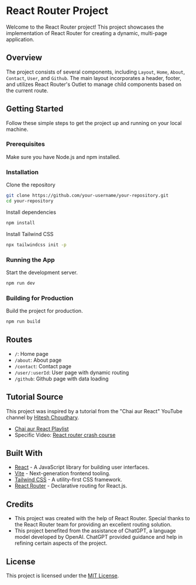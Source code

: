 # React Router Project

Welcome to the React Router project! This project showcases the implementation of React Router for creating a dynamic, multi-page application.

## Overview

The project consists of several components, including `Layout`, `Home`, `About`, `Contact`, `User`, and `Github`. The main layout incorporates a header, footer, and utilizes React Router's Outlet to manage child components based on the current route.

## Getting Started

Follow these simple steps to get the project up and running on your local machine.

### Prerequisites

Make sure you have Node.js and npm installed.

### Installation

Clone the repository

```bash
git clone https://github.com/your-username/your-repository.git
cd your-repository
```

Install dependencies

```bash
npm install
```

Install Tailwind CSS

```bash
npx tailwindcss init -p
```

### Running the App

Start the development server.

```bash
npm run dev
```

### Building for Production

Build the project for production.

```bash
npm run build
```

## Routes

- `/`: Home page
- `/about`: About page
- `/contact`: Contact page
- `/user/:userId`: User page with dynamic routing
- `/github`: Github page with data loading

## Tutorial Source

This project was inspired by a tutorial from the "Chai aur React" YouTube channel by [Hitesh Choudhary](https://www.youtube.com/@chaiaurcode).

- [Chai aur React Playlist](https://youtube.com/playlist?list=PLu71SKxNbfoDqgPchmvIsL4hTnJIrtige&si=uK4P_CC_IDk520n4)
- Specific Video: [React router crash course](https://youtu.be/VJov5QWEKE4?si=dgjdTmma9OJdyM1Y)

## Built With

- [React](https://reactjs.org/) - A JavaScript library for building user interfaces.
- [Vite](https://vitejs.dev/) - Next-generation frontend tooling.
- [Tailwind CSS](https://tailwindcss.com/) - A utility-first CSS framework.
- [React Router](https://reactrouter.com/) - Declarative routing for React.js.

## Credits

- This project was created with the help of React Router. Special thanks to the React Router team for providing an excellent routing solution.
- This project benefited from the assistance of ChatGPT, a language model developed by OpenAI. ChatGPT provided guidance and help in refining certain aspects of the project.

## License

This project is licensed under the [MIT License](LICENSE).
